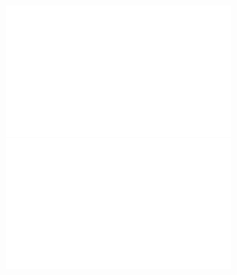 <a href="https://github.com/jstrieb/github-stats">

![](https://github.com/canhsat-tinhiu/github-stats/blob/master/generated/overview.svg)
![](https://github.com/canhsat-tinhiu/github-stats/blob/master/generated/languages.svg)

</a>
